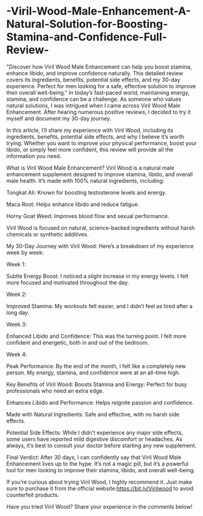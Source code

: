 # -Viril-Wood-Male-Enhancement-A-Natural-Solution-for-Boosting-Stamina-and-Confidence-Full-Review-
"Discover how Viril Wood Male Enhancement can help you boost stamina, enhance libido, and improve confidence naturally. This detailed review covers its ingredients, benefits, potential side effects, and my 30-day experience. Perfect for men looking for a safe, effective solution to improve their overall well-being."
In today’s fast-paced world, maintaining energy, stamina, and confidence can be a challenge. As someone who values natural solutions, I was intrigued when I came across Viril Wood Male Enhancement. After hearing numerous positive reviews, I decided to try it myself and document my 30-day journey.

In this article, I’ll share my experience with Viril Wood, including its ingredients, benefits, potential side effects, and why I believe it’s worth trying. Whether you want to improve your physical performance, boost your libido, or simply feel more confident, this review will provide all the information you need.

What is Viril Wood Male Enhancement?
Viril Wood is a natural male enhancement supplement designed to improve stamina, libido, and overall male health. It’s made with 100% natural ingredients, including:

Tongkat Ali: Known for boosting testosterone levels and energy.

Maca Root: Helps enhance libido and reduce fatigue.

Horny Goat Weed: Improves blood flow and sexual performance.

Viril Wood is focused on natural, science-backed ingredients without harsh chemicals or synthetic additives.

My 30-Day Journey with Viril Wood:
Here’s a breakdown of my experience week by week:

Week 1:

Subtle Energy Boost: I noticed a slight increase in my energy levels. I felt more focused and motivated throughout the day.

Week 2:

Improved Stamina: My workouts felt easier, and I didn’t feel as tired after a long day.

Week 3:

Enhanced Libido and Confidence: This was the turning point. I felt more confident and energetic, both in and out of the bedroom.

Week 4:

Peak Performance: By the end of the month, I felt like a completely new person. My energy, stamina, and confidence were at an all-time high.

Key Benefits of Viril Wood:
Boosts Stamina and Energy: Perfect for busy professionals who need an extra edge.

Enhances Libido and Performance: Helps reignite passion and confidence.

Made with Natural Ingredients: Safe and effective, with no harsh side effects.

Potential Side Effects:
While I didn’t experience any major side effects, some users have reported mild digestive discomfort or headaches. As always, it’s best to consult your doctor before starting any new supplement.

Final Verdict:
After 30 days, I can confidently say that Viril Wood Male Enhancement lives up to the hype. It’s not a magic pill, but it’s a powerful tool for men looking to improve their stamina, libido, and overall well-being.

If you’re curious about trying Viril Wood, I highly recommend it. Just make sure to purchase it from the official website:https://bit.ly/Virilwood to avoid counterfeit products.

Have you tried Viril Wood? Share your experience in the comments below!

